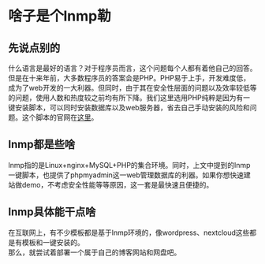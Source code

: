 # 啥子是个lnmp勒 #

## 先说点别的 ##

什么语言是最好的语言？对于程序员而言，这个问题每个人都有着他自己的回答。但是在十来年前，大多数程序员的答案会是PHP。PHP易于上手，开发难度低，成为了web开发的一大利器。但同时，由于其在安全性层面的问题以及效率较低等的问题，使用人数和热度较之前均有所下降。我们这里选用PHP纯粹是因为有一键安装脚本，可以同时安装数据库以及web服务器，省去自己手动安装的风险和问题。这个脚本的官网在[这里](https://lnmp.org)。

## lnmp都是些啥 ##

lnmp指的是Linux+nginx+MySQL+PHP的集合环境。同时，上文中提到的lnmp一键脚本，也提供了phpmyadmin这一web管理数据库的利器。如果你想快速建站做demo，不考虑安全性能等等原因，这一套是最快速且便捷的。</br>

## lnmp具体能干点啥 ##

在互联网上，有不少模板都是基于lnmp环境的，像wordpress、nextcloud这些都是有模板和一键安装的。</br>
那么，就尝试着部署一个属于自己的博客网站和网盘吧。
